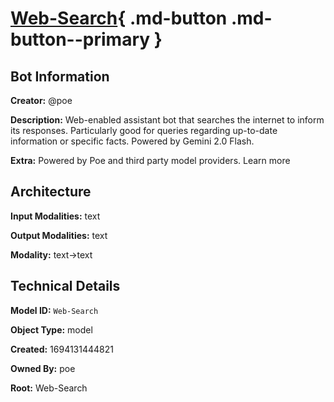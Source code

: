 # [Web-Search](https://poe.com/Web-Search){ .md-button .md-button--primary }

## Bot Information

**Creator:** @poe

**Description:** Web-enabled assistant bot that searches the internet to inform its responses. Particularly good for queries regarding up-to-date information or specific facts. Powered by Gemini 2.0 Flash.

**Extra:** Powered by Poe and third party model providers. Learn more


## Architecture

**Input Modalities:** text

**Output Modalities:** text

**Modality:** text->text


## Technical Details

**Model ID:** `Web-Search`

**Object Type:** model

**Created:** 1694131444821

**Owned By:** poe

**Root:** Web-Search
